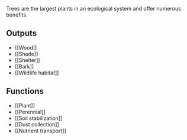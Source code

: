 Trees are the largest plants in an ecological system and offer numerous benefits.

## Outputs
- [[Wood]]
- [[Shade]]
- [[Shelter]]
- [[Bark]]
- [[Wildlife habitat]]

## Functions
- [[Plant]]
- [[Perennial]]
- [[Soil stabilization]]
- [[Dust collection]]
- [[Nutrient transport]]